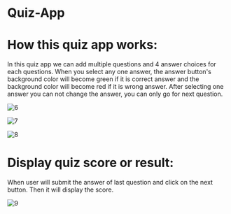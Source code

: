 # Quiz-App

# How this quiz app works:
In this quiz app we can add multiple questions and 4 answer choices for each questions. When you select any one answer, the answer button's background color will become green if it is correct answer and the background color will become red if it is wrong answer.
After selecting one answer you can not change the answer, you can only go for next question.

![6](https://github.com/ShreyanshNanda/Quiz-App/assets/68179303/d5025935-d438-429c-a84b-6a38a974ca30)


![7](https://github.com/ShreyanshNanda/Quiz-App/assets/68179303/d1433b60-0ca5-46b7-8ffc-5530e8fb296d)


![8](https://github.com/ShreyanshNanda/Quiz-App/assets/68179303/84d476d8-ab40-4d23-beda-81a78e4ac819)


# Display quiz score or result:
When user will submit the answer of last question and click on the next button. Then it will display the score.

![9](https://github.com/ShreyanshNanda/Quiz-App/assets/68179303/79f5dafa-928c-49fe-a4d7-33e59efd90ba)
